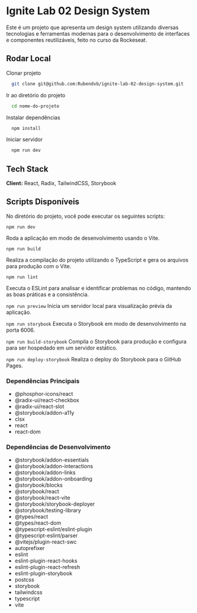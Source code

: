 # Ignite Lab 02 Design System

Este é um projeto que apresenta um design system utilizando diversas tecnologias e ferramentas modernas para o desenvolvimento de interfaces e componentes reutilizáveis, feito no curso da Rockeseat.

## Rodar Local

Clonar projeto

```bash
  git clone git@github.com:Rubendvb/ignite-lab-02-design-system.git
```

Ir ao diretório do projeto

```bash
  cd nome-do-projeto
```

Instalar dependências

```bash
  npm install
```

Iniciar servidor

```bash
  npm run dev
```

## Tech Stack

**Client:** React, Radix, TailwindCSS, Storybook

## Scripts Disponíveis

No diretório do projeto, você pode executar os seguintes scripts:

`npm run dev`

Roda a aplicação em modo de desenvolvimento usando o Vite.

`npm run build`

Realiza a compilação do projeto utilizando o TypeScript e gera os arquivos para produção com o Vite.

`npm run lint`

Executa o ESLint para analisar e identificar problemas no código, mantendo as boas práticas e a consistência.

`npm run preview`
Inicia um servidor local para visualização prévia da aplicação.

`npm run storybook`
Executa o Storybook em modo de desenvolvimento na porta 6006.

`npm run build-storybook`
Compila o Storybook para produção e configura para ser hospedado em um servidor estático.

`npm run deploy-storybook`
Realiza o deploy do Storybook para o GitHub Pages.

### Dependências Principais

- @phosphor-icons/react
- @radix-ui/react-checkbox
- @radix-ui/react-slot
- @storybook/addon-a11y
- clsx
- react
- react-dom

### Dependências de Desenvolvimento

- @storybook/addon-essentials
- @storybook/addon-interactions
- @storybook/addon-links
- @storybook/addon-onboarding
- @storybook/blocks
- @storybook/react
- @storybook/react-vite
- @storybook/storybook-deployer
- @storybook/testing-library
- @types/react
- @types/react-dom
- @typescript-eslint/eslint-plugin
- @typescript-eslint/parser
- @vitejs/plugin-react-swc
- autoprefixer
- eslint
- eslint-plugin-react-hooks
- eslint-plugin-react-refresh
- eslint-plugin-storybook
- postcss
- storybook
- tailwindcss
- typescript
- vite
